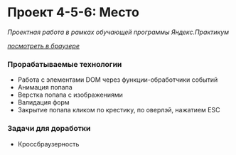 # Проект 4-5-6: Место

*Проектная работа в рамках обучающей программы Яндекс.Практикум*

*[посмотреть в браузере](https://zhannaav.github.io/mesto/)*

### **Прорабатываемые технологии**

* Работа с элементами DOM через функции-обработчики событий
* Анимация попапа
* Верстка попапа с изображениями 
* Валидация форм
* Закрытие попапа кликом по крестику, по оверлэй, нажатием ESC

### **Задачи для доработки**
* Кроссбраузерность